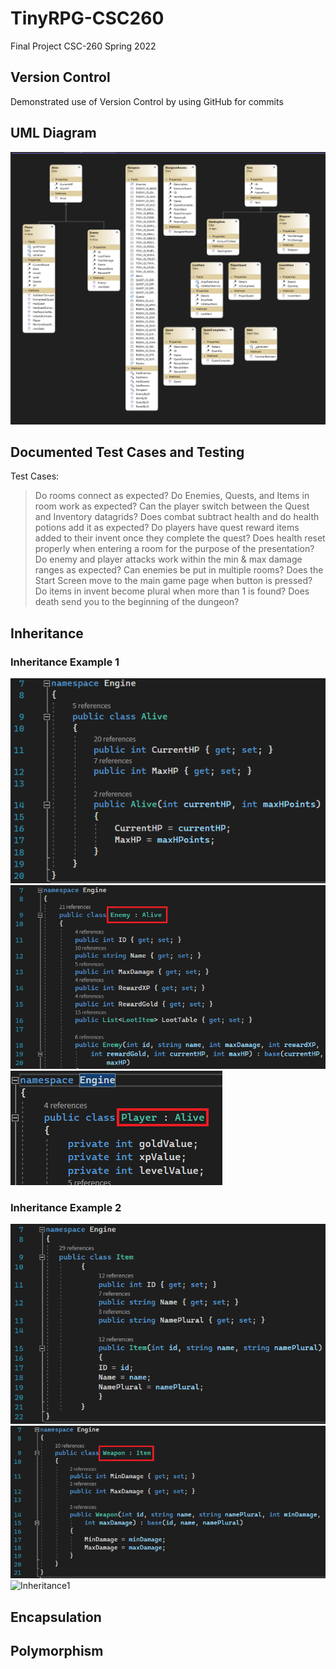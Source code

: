 # TinyRPG-CSC260
Final Project CSC-260 Spring 2022

## Version Control
Demonstrated use of Version Control by using GitHub for commits

## UML Diagram
![UMLDiagram](/README_Assets/UML_Diagram/UML_Diagram.png)

## Documented Test Cases and Testing
Test Cases:
> Do rooms connect as expected?
> Do Enemies, Quests, and Items in room work as expected?
> Can the player switch between the Quest and Inventory datagrids?
> Does combat subtract health and do health potions add it as expected?
> Do players have quest reward items added to their invent once they complete the quest?
> Does health reset properly when entering a room for the purpose of the presentation?
> Do enemy and player attacks work within the min & max damage ranges as expected?
> Can enemies be put in multiple rooms?
> Does the Start Screen move to the main game page when button is pressed?
> Do items in invent become plural when more than 1 is found?
> Does death send you to the beginning of the dungeon?

## Inheritance
### Inheritance Example 1
![Inheritance1](/README_Assets/Inheritance/Inheritance_Alive.png)
![Inheritance2](/README_Assets/Inheritance/Inheritance_Alive_Enemy.png)
![Inheritance3](/README_Assets/Inheritance/Inheritance_Alive_Player.png)

### Inheritance Example 2
![Inheritance1](/README_Assets/Inheritance/Inheritance_Item.png)
![Inheritance1](/README_Assets/Inheritance/Inheritance_Item_Weapon.png)
![Inheritance1](/README_Assets/Inheritance/Inheritance_Healing.png)


## Encapsulation

## Polymorphism
